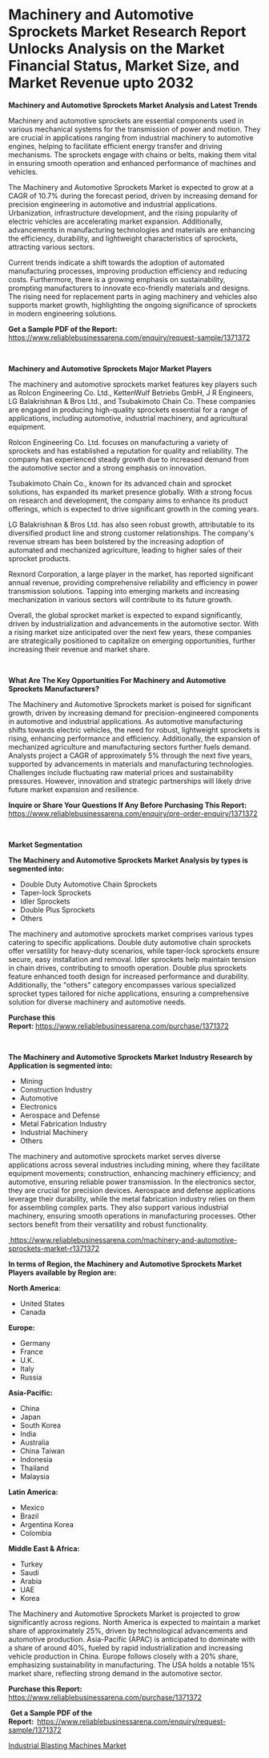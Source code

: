 <p><h1>Machinery and Automotive Sprockets Market Research Report Unlocks Analysis on the Market Financial Status, Market Size, and Market Revenue upto 2032</h1></p><p><strong>Machinery and Automotive Sprockets Market Analysis and Latest Trends</strong></p>
<p><p>Machinery and automotive sprockets are essential components used in various mechanical systems for the transmission of power and motion. They are crucial in applications ranging from industrial machinery to automotive engines, helping to facilitate efficient energy transfer and driving mechanisms. The sprockets engage with chains or belts, making them vital in ensuring smooth operation and enhanced performance of machines and vehicles.</p><p>The Machinery and Automotive Sprockets Market is expected to grow at a CAGR of 10.7% during the forecast period, driven by increasing demand for precision engineering in automotive and industrial applications. Urbanization, infrastructure development, and the rising popularity of electric vehicles are accelerating market expansion. Additionally, advancements in manufacturing technologies and materials are enhancing the efficiency, durability, and lightweight characteristics of sprockets, attracting various sectors.</p><p>Current trends indicate a shift towards the adoption of automated manufacturing processes, improving production efficiency and reducing costs. Furthermore, there is a growing emphasis on sustainability, prompting manufacturers to innovate eco-friendly materials and designs. The rising need for replacement parts in aging machinery and vehicles also supports market growth, highlighting the ongoing significance of sprockets in modern engineering solutions.</p></p>
<p><strong>Get a Sample PDF of the Report:&nbsp;</strong> <a href="https://www.reliablebusinessarena.com/enquiry/request-sample/1371372?utm_campaign=2647&utm_medium=2&utm_source=Github&utm_content=ia&utm_term=22032025&utm_id=machinery-and-automotive-sprockets">https://www.reliablebusinessarena.com/enquiry/request-sample/1371372</a></p>
<p>&nbsp;</p>
<p><strong>Machinery and Automotive Sprockets Major Market Players</strong></p>
<p><p>The machinery and automotive sprockets market features key players such as Rolcon Engineering Co. Ltd., KettenWulf Betriebs GmbH, J R Engineers, LG Balakrishnan & Bros Ltd., and Tsubakimoto Chain Co. These companies are engaged in producing high-quality sprockets essential for a range of applications, including automotive, industrial machinery, and agricultural equipment.</p><p>Rolcon Engineering Co. Ltd. focuses on manufacturing a variety of sprockets and has established a reputation for quality and reliability. The company has experienced steady growth due to increased demand from the automotive sector and a strong emphasis on innovation. </p><p>Tsubakimoto Chain Co., known for its advanced chain and sprocket solutions, has expanded its market presence globally. With a strong focus on research and development, the company aims to enhance its product offerings, which is expected to drive significant growth in the coming years.</p><p>LG Balakrishnan & Bros Ltd. has also seen robust growth, attributable to its diversified product line and strong customer relationships. The company's revenue stream has been bolstered by the increasing adoption of automated and mechanized agriculture, leading to higher sales of their sprocket products.</p><p>Rexnord Corporation, a large player in the market, has reported significant annual revenue, providing comprehensive reliability and efficiency in power transmission solutions. Tapping into emerging markets and increasing mechanization in various sectors will contribute to its future growth.</p><p>Overall, the global sprocket market is expected to expand significantly, driven by industrialization and advancements in the automotive sector. With a rising market size anticipated over the next few years, these companies are strategically positioned to capitalize on emerging opportunities, further increasing their revenue and market share.</p></p>
<p>&nbsp;</p>
<p><strong>What Are The Key Opportunities For Machinery and Automotive Sprockets Manufacturers?</strong></p>
<p><p>The Machinery and Automotive Sprockets market is poised for significant growth, driven by increasing demand for precision-engineered components in automotive and industrial applications. As automotive manufacturing shifts towards electric vehicles, the need for robust, lightweight sprockets is rising, enhancing performance and efficiency. Additionally, the expansion of mechanized agriculture and manufacturing sectors further fuels demand. Analysts project a CAGR of approximately 5% through the next five years, supported by advancements in materials and manufacturing technologies. Challenges include fluctuating raw material prices and sustainability pressures. However, innovation and strategic partnerships will likely drive future market expansion and resilience.</p></p>
<p><strong>Inquire or Share Your Questions If Any Before Purchasing This Report:</strong> <a href="https://www.reliablebusinessarena.com/enquiry/pre-order-enquiry/1371372?utm_campaign=2647&utm_medium=2&utm_source=Github&utm_content=ia&utm_term=22032025&utm_id=machinery-and-automotive-sprockets">https://www.reliablebusinessarena.com/enquiry/pre-order-enquiry/1371372</a></p>
<p>&nbsp;</p>
<p><strong>Market Segmentation</strong></p>
<p><strong>The Machinery and Automotive Sprockets Market Analysis by types is segmented into:</strong></p>
<p><ul><li>Double Duty Automotive Chain Sprockets</li><li>Taper-lock Sprockets</li><li>Idler Sprockets</li><li>Double Plus Sprockets</li><li>Others</li></ul></p>
<p><p>The machinery and automotive sprockets market comprises various types catering to specific applications. Double duty automotive chain sprockets offer versatility for heavy-duty scenarios, while taper-lock sprockets ensure secure, easy installation and removal. Idler sprockets help maintain tension in chain drives, contributing to smooth operation. Double plus sprockets feature enhanced tooth design for increased performance and durability. Additionally, the "others" category encompasses various specialized sprocket types tailored for niche applications, ensuring a comprehensive solution for diverse machinery and automotive needs.</p></p>
<p><strong>Purchase this Report:&nbsp;</strong><a href="https://www.reliablebusinessarena.com/purchase/1371372?utm_campaign=2647&utm_medium=2&utm_source=Github&utm_content=ia&utm_term=22032025&utm_id=machinery-and-automotive-sprockets">https://www.reliablebusinessarena.com/purchase/1371372</a></p>
<p>&nbsp;</p>
<p><strong>The Machinery and Automotive Sprockets Market Industry Research by Application is segmented into:</strong></p>
<p><ul><li>Mining</li><li>Construction Industry</li><li>Automotive</li><li>Electronics</li><li>Aerospace and Defense</li><li>Metal Fabrication Industry</li><li>Industrial Machinery</li><li>Others</li></ul></p>
<p><p>The machinery and automotive sprockets market serves diverse applications across several industries including mining, where they facilitate equipment movements; construction, enhancing machinery efficiency; and automotive, ensuring reliable power transmission. In the electronics sector, they are crucial for precision devices. Aerospace and defense applications leverage their durability, while the metal fabrication industry relies on them for assembling complex parts. They also support various industrial machinery, ensuring smooth operations in manufacturing processes. Other sectors benefit from their versatility and robust functionality.</p></p>
<p><a href="https://www.reliablebusinessarena.com/machinery-and-automotive-sprockets-market-r1371372?utm_campaign=2647&utm_medium=2&utm_source=Github&utm_content=ia&utm_term=22032025&utm_id=machinery-and-automotive-sprockets">&nbsp;https://www.reliablebusinessarena.com/machinery-and-automotive-sprockets-market-r1371372</a></p>
<p><strong>In terms of Region, the Machinery and Automotive Sprockets Market Players available by Region are:</strong></p>
<p>
    <p> <strong> North America: </strong>
        <ul>
            <li>United States</li>
            <li>Canada</li>
        </ul>
        </p> 
    <p> <strong> Europe: </strong>
        <ul>
            <li>Germany</li>
            <li>France</li>
            <li>U.K.</li>
            <li>Italy</li>
            <li>Russia</li>
        </ul>
        </p> 
    <p> <strong> Asia-Pacific: </strong>
        <ul>
            <li>China</li>
            <li>Japan</li>
            <li>South Korea</li>
            <li>India</li>
            <li>Australia</li>
            <li>China Taiwan</li>
            <li>Indonesia</li>
            <li>Thailand</li>
            <li>Malaysia</li>
        </ul>
        </p> 
    <p> <strong> Latin America: </strong>
        <ul>
            <li>Mexico</li>
            <li>Brazil</li>
            <li>Argentina Korea</li>
            <li>Colombia</li>
        </ul>
        </p> 
    <p> <strong> Middle East & Africa: </strong>
        <ul>
            <li>Turkey</li>
            <li>Saudi</li>
            <li>Arabia</li>
            <li>UAE</li>
            <li>Korea</li>
        </ul>
    </p>
    </p>
<p><p>The Machinery and Automotive Sprockets Market is projected to grow significantly across regions. North America is expected to maintain a market share of approximately 25%, driven by technological advancements and automotive production. Asia-Pacific (APAC) is anticipated to dominate with a share of around 40%, fueled by rapid industrialization and increasing vehicle production in China. Europe follows closely with a 20% share, emphasizing sustainability in manufacturing. The USA holds a notable 15% market share, reflecting strong demand in the automotive sector.</p></p>
<p><strong>Purchase this Report: </strong><a href="https://www.reliablebusinessarena.com/purchase/1371372?utm_campaign=2647&utm_medium=2&utm_source=Github&utm_content=ia&utm_term=22032025&utm_id=machinery-and-automotive-sprockets">https://www.reliablebusinessarena.com/purchase/1371372</a></p>
<p>&nbsp;<strong>Get a Sample PDF of the Report:&nbsp;&nbsp;</strong><a href="https://www.reliablebusinessarena.com/enquiry/request-sample/1371372?utm_campaign=2647&utm_medium=2&utm_source=Github&utm_content=ia&utm_term=22032025&utm_id=machinery-and-automotive-sprockets">https://www.reliablebusinessarena.com/enquiry/request-sample/1371372</a></p>
<p><strong></strong></p>
<p><p><a href="https://github.com/zanoligarav/Market-Research-Report-List-1/blob/main/industrial-blasting-machines-market.md?utm_campaign=2647&utm_medium=2&utm_source=Github&utm_content=ia&utm_term=22032025&utm_id=machinery-and-automotive-sprockets">Industrial Blasting Machines Market</a></p></p>